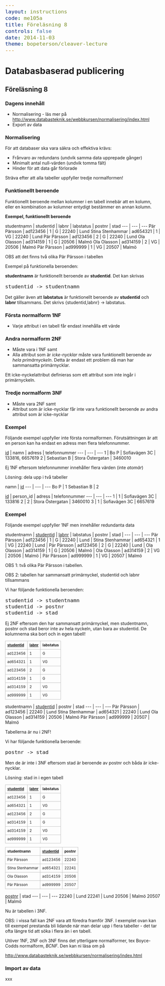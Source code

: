 ```yaml
---
layout: instructions
code: me105a
title: Föreläsning 8
controls: false
date: 2014-11-03
theme: bopeterson/cleaver-lecture
---
```


<style>
table {border-collapse: collapse;font-size:smaller}
th, td {border: 1px solid #BBBBBB}
th, td {text-align:left}
th, td {padding: 6px;}
hr {display: none}
pre {font-size:large}
</style>

# Databasbaserad publicering

## Föreläsning 8

### Dagens innehåll

- Normalisering - läs mer på <http://www.databasteknik.se/webbkursen/normalisering/index.html>
- Export av data

---

### Normalisering
För att databaser ska vara säkra och effektiva krävs:- Frånvaro av redundans (undvik samma data upprepade gånger)- Minimalt antal null-värden (undvik tomma fält)- Hinder för att data går förloradeSträva efter att alla tabeller uppfyller tredje normalformen!### Funktionellt beroendeFunktionellt beroende mellan kolumner i en tabell innebär att en kolumn, eller en kombination av kolumner entydigt bestämmer en annan kolumn. **Exempel, funktionellt beroende**studentnamn | studentid | labnr | labstatus | postnr | stad--- | --- | --- Pär Pärsson | ad123456 | 1 | G | 22240 | LundStina Stenhammar | ad654321 | 1 | VG | 22240 | LundPär Pärsson | ad123456 | 2 | G | 22240 | LundOla Olasson | ad314159 | 1 | G | 20506 | MalmöOla Olasson | ad314159 | 2 | VG | 20506 | MalmöPär Pärsson | ad999999 | 1 | VG | 20507 | MalmöOBS att det finns två olika Pär Pärsson i tabellenExempel på funktionella beroenden: 

**studentnamn** är funktionellt beroende av **studentid**. Det kan skrivas

	studentid -> studentnamn

Det gäller även att **labstatus** är funktionellt beroende av **studentid** och **labnr** tillsammans. Det skrivs 
	{studentid,labnr} -> labstatus. ### Första normalform 1NF- Varje attribut i en tabell får endast innehålla ett värde### Andra normalform 2NF- Måste vara i 1NF samt- Alla attribut som är *icke-nycklar* måste vara funktionellt beroende av *hela* *primärnyckeln*. Detta är endast ett problem då man har sammansatta primärnycklar.Ett icke-nyckelattribut definieras som ett attribut som inte ingår i primärnyckeln.

### Tredje normalform 3NF
- Måste vara 2NF samt- Attribut som är icke-nycklar får inte vara funktionellt beroende av andra attribut som är icke-nycklar### Exempel

Följande exempel uppfyller inte första normalformen. Förutsättningen är att en person kan ha endast en adress men flera telefonnummer.<u>id</u> | namn | adress | telefonnummer--- | --- | --- 1 | Bo P | Sofiavägen 3C | 133816, 66576192 | Sebastian B | Stora Östergatan | 3460010Ej 1NF eftersom telefonnummer innehåller flera värden (inte *atomär*)Lösning: dela upp i två tabellernamn | <u>id</u>
--- | --- | --- Bo P | 1Sebastian B | 2<u>id</u> | person_id | adress | telefonnummer--- | --- | --- 1 | 1 | Sofiavägen 3C | 1338162 | 2 | Stora Östergatan | 34600103 | 1 | Sofiavägen 3C | 6657619### Exempel

Följande exempel uppfyller 1NF men innehåller redundanta datastudentnamn | <u>studentid</u> | <u>labnr</u> | labstatus | postnr | stad | --- | --- | --- Pär Pärsson | ad123456 | 1 | G | 22240 | Lund | Stina Stenhammar | ad654321 | 1 | VG | 22240 | Lund | Pär Pärsson | ad123456 | 2 | G | 22240 | Lund | Ola Olasson | ad314159 | 1 | G | 20506 | Malmö | Ola Olasson | ad314159 | 2 | VG | 20506 | Malmö | Pär Pärsson | ad999999 | 1 | VG | 20507 | MalmöOBS 1: två olika Pär Pärsson i tabellen.OBS 2: tabellen har sammansatt primärnyckel, studentid och labnr tillsammans

Vi har följande funktionella beroenden:

	studentid -> studentnamn
	studentid -> postnr
	studentid -> stadEj 2NF eftersom den har sammansatt primärnyckel, men studentnamn, postnr och stad beror inte av hela nyckeln, utan bara av studentid. De kolumnerna ska bort och in egen tabell!
<u>studentid</u> | <u>labnr</u> | labstatus--- | --- | --- ad123456 | 1 | Gad654321 | 1 | VGad123456 | 2 | Gad314159 | 1 | Gad314159 | 2 | VGad999999 | 1 | VGstudentnamn | <u>studentid</u> | postnr | stad--- | --- | --- Pär Pärsson | ad123456 | 22240 | LundStina Stenhammar | ad654321 | 22240 | LundOla Olasson | ad314159 | 20506 | MalmöPär Pärsson | ad999999 | 20507 | MalmöTabellerna är nu i 2NF!

Vi har följande funktionella beroende:

	postnr -> stadMen de är inte i 3NF eftersom stad är beroende av postnr och båda är icke-nycklar.Lösning: stad in i egen tabell<u>studentid</u> | <u>labnr</u> | labstatus--- | --- | --- ad123456 | 1 | Gad654321 | 1 | VGad123456 | 2 | Gad314159 | 1 | Gad314159 | 2 | VGad999999 | 1 | VGstudentnamn | <u>studentid</u> | postnr--- | --- | --- Pär Pärsson | ad123456 | 22240Stina Stenhammar | ad654321 | 22241Ola Olasson | ad314159 | 20506Pär Pärsson | ad999999 | 20507<u>postnr</u> | stad--- | --- | --- 22240 | Lund22241 | Lund20506 | Malmö20507 | MalmöNu är tabellen i 3NF.
OBS:  i vissa fall kan 2NF vara att föredra framför 3NF. I exemplet ovan kan till exempel prestanda bli lidande när man delar upp i flera tabeller - det tar ofta längre tid att söka i flera än i en tabell. 

Utöver 1NF, 2NF och 3NF finns det ytterligare normalformer, tex Boyce-Codds normalform, *BCNF*. Den kan ni läsa om på 

<http://www.databasteknik.se/webbkursen/normalisering/index.html>

### Import av data

xxx